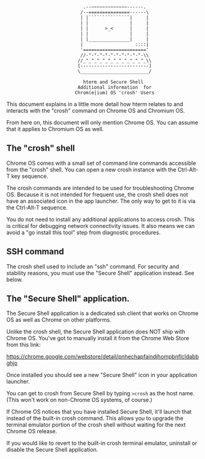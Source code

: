 ```
                            .--~~~~~~~~~~~~~------.
                           /--===============------\
                           | |```````````````|     |
                           | |               |     |
                           | |      >_<      |     |
                           | |               |     |
                           | |_______________|     |
                           |                   ::::|
                           '======================='
                           //-"-"-"-"-"-"-"-"-"-"-\\
                          //_"_"_"_"_"_"_"_"_"_"_"_\\
                          [-------------------------]
                          \_________________________/

                            hterm and Secure Shell
                          Additional information  for
                         Chrom(e|ium) OS 'crosh' Users
```

This document explains in a little more detail how hterm relates to and
interacts with the "crosh" command on Chrome OS and Chromium OS.

From here on, this document will only mention Chrome OS.  You can assume
that it applies to Chromium OS as well.


## The "crosh" shell

   Chrome OS comes with a small set of command line commands accessible from
   the "crosh" shell.  You can open a new crosh instance with the Ctrl-Alt-T
   key sequence.

   The crosh commands are intended to be used for troubleshooting Chrome OS.
   Because it is not intended for frequent use, the crosh shell does not have
   an associated icon in the app launcher.  The only way to get to it is via
   the Ctrl-Alt-T sequence.

   You do not need to install any additional applications to access crosh.
   This is critical for debugging network connectivity issues.  It also means
   we can avoid a "go install this tool" step from diagnostic procedures.


## SSH command

   The crosh shell used to include an "ssh" command.  For security and
   stability reasons, you must use the "Secure Shell" application instead.
   See below.


## The "Secure Shell" application.

   The Secure Shell application is a dedicated ssh client that works on Chrome
   OS as well as Chrome on other platforms.

   Unlike the crosh shell, the Secure Shell application does NOT ship with
   Chrome OS.  You've got to manually install it from the Chrome Web Store
   from this link:

   https://chrome.google.com/webstore/detail/pnhechapfaindjhompbnflcldabbghjo

   Once installed you should see a new "Secure Shell" icon in your application
   launcher.

   You can get to crosh from Secure Shell by typing `>crosh` as the host name.
   (This won't work on non-Chrome OS systems, of course.)

   If Chrome OS notices that you have installed Secure Shell, it'll launch that
   instead of the built-in crosh command.  This allows you to upgrade the
   terminal emulator portion of the crosh shell without waiting for the next
   Chrome OS release.

   If you would like to revert to the built-in crosh terminal emulator,
   uninstall or disable the Secure Shell application.
